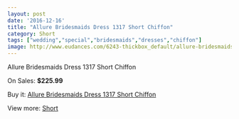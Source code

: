```yaml
---
layout: post
date: '2016-12-16'
title: "Allure Bridesmaids Dress 1317 Short Chiffon"
category: Short
tags: ["wedding","special","bridesmaids","dresses","chiffon"]
image: http://www.eudances.com/6243-thickbox_default/allure-bridesmaids-dress-1317-short-chiffon.jpg
---
```

Allure Bridesmaids Dress 1317 Short Chiffon

On Sales: **$225.99**
<a href="https://www.eudances.com/en/short/2247-allure-bridesmaids-dress-1317-short-chiffon.html"><amp-img layout="responsive" width="600" height="600" src="//www.eudances.com/6243-thickbox_default/allure-bridesmaids-dress-1317-short-chiffon.jpg" alt="Allure Bridesmaids Dress 1317 Short Chiffon 0" /></a>
<a href="https://www.eudances.com/en/short/2247-allure-bridesmaids-dress-1317-short-chiffon.html"><amp-img layout="responsive" width="600" height="600" src="//www.eudances.com/6244-thickbox_default/allure-bridesmaids-dress-1317-short-chiffon.jpg" alt="Allure Bridesmaids Dress 1317 Short Chiffon 1" /></a>

Buy it: [Allure Bridesmaids Dress 1317 Short Chiffon](https://www.eudances.com/en/short/2247-allure-bridesmaids-dress-1317-short-chiffon.html "Allure Bridesmaids Dress 1317 Short Chiffon")

View more: [Short](https://www.eudances.com/en/25-short "Short")